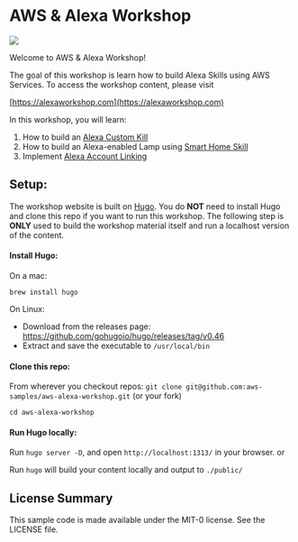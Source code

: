# AWS & Alexa Workshop

![](https://codebuild.us-west-2.amazonaws.com/badges?uuid=eyJlbmNyeXB0ZWREYXRhIjoiNTZ0eWJvSVB3blh2blVvcHRwMm00SXJkVkE5c2RHUnZRZjdDSnVBazhCSFV4WE5PZzNRbkRzcmd6VXAydDYxOWZYMXMrdWVHaEtTcEZoT2lVOEVNR0dnPSIsIml2UGFyYW1ldGVyU3BlYyI6ImRyRVRaazE1R3VwQlNpZW8iLCJtYXRlcmlhbFNldFNlcmlhbCI6MX0%3D&branch=master)

Welcome to AWS & Alexa Workshop!

The goal of this workshop is learn how to build Alexa Skills using AWS Services. To
access the workshop content, please visit 

[https://alexaworkshop.com](https://alexaworkshop.com)

In this workshop, you will learn:
1. How to build an [Alexa Custom Kill](https://developer.amazon.com/docs/custom-skills/understanding-custom-skills.html) 
2. How to build an Alexa-enabled Lamp using [Smart Home Skill](https://developer.amazon.com/docs/smarthome/understand-the-smart-home-skill-api.html)
3. Implement [Alexa Account Linking](https://developer.amazon.com/docs/account-linking/understand-account-linking.html)

## Setup:

The workshop website is built on [Hugo](https://gohugo.io/). You do **NOT** need to 
install Hugo and clone this repo if you want to run this workshop. The following step 
is **ONLY** used to build the workshop material itself and run a localhost version of the content. 

#### Install Hugo:
On a mac:

`brew install hugo`

On Linux:
  - Download from the releases page: https://github.com/gohugoio/hugo/releases/tag/v0.46
  - Extract and save the executable to `/usr/local/bin`

#### Clone this repo:
From wherever you checkout repos:
`git clone git@github.com:aws-samples/aws-alexa-workshop.git` (or your fork)

```shell script
cd aws-alexa-workshop
```

#### Run Hugo locally:
Run `hugo server -D`, and open `http://localhost:1313/` in your browser.
or

Run `hugo` will build your content locally and output to `./public/`

## License Summary

This sample code is made available under the MIT-0 license. See the LICENSE file.
